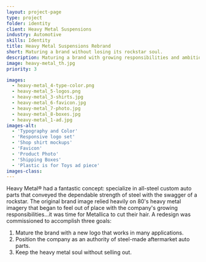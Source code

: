 ```yaml
---
layout: project-page
type: project
folder: identity
client: Heavy Metal Suspensions
industry: Automotive
skills: Identity
title: Heavy Metal Suspensions Rebrand
short: Maturing a brand without losing its rockstar soul.
description: Maturing a brand with growing responsibilities and ambitions without losing its rockstar soul.
image: heavy-metal_th.jpg
priority: 3

images: 
  - heavy-metal_4-type-color.png
  - heavy-metal_5-logos.png
  - heavy-metal_3-shirts.jpg
  - heavy-metal_6-favicon.jpg
  - heavy-metal_7-photo.jpg
  - heavy-metal_8-boxes.jpg
  - heavy-metal_1-ad.jpg
images-alt:
  - 'Typography and Color'
  - 'Responsive logo set'
  - 'Shop shirt mockups'
  - 'Favicon'
  - 'Product Photo'
  - 'Shipping Boxes'
  - 'Plastic is for Toys ad piece'
images-class:
---
```



Heavy Metal® had a fantastic concept: specialize in all-steel custom auto parts that conveyed the dependable strength of steel with the swagger of a rockstar. The original brand image relied heavily on 80's heavy metal imagery that began to feel out of place with the company's growing responsibilities…it was time for Metallica to cut their hair. A redesign was commissioned to accomplish three goals:
1. Mature the brand with a new logo that works in many applications.
2. Position the company as an authority of steel-made aftermarket auto parts.
3. Keep the heavy metal soul without selling out.
